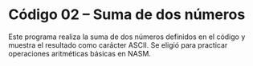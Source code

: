 # Código 02 – Suma de dos números

Este programa realiza la suma de dos números definidos en el código y muestra el resultado como carácter ASCII. Se eligió para practicar operaciones aritméticas básicas en NASM.
